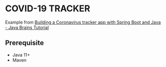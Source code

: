 # COVID-19 TRACKER

Example from [Building a Coronavirus tracker app with Spring Boot and Java - Java Brains Tutorial](https://youtu.be/8hjNG9GZGnQ)

## Prerequisite

- Java 11+
- Maven
